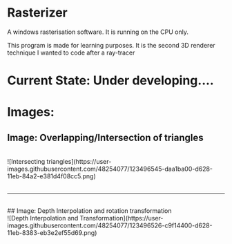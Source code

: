# Rasterizer
A windows rasterisation software. It is running on the CPU only. 

This program is made for learning purposes. It is the second 3D renderer technique I wanted to code after a ray-tracer

# Current State: Under developing....

# Images:
## Image: Overlapping/Intersection of triangles
<br>
![Intersecting triangles](https://user-images.githubusercontent.com/48254077/123496545-daa1ba00-d628-11eb-84a2-e381d4f08cc5.png)
<br><br>
<hr>
<br>
## Image: Depth Interpolation and rotation transformation <br>
![Depth Interpolation and Transformation](https://user-images.githubusercontent.com/48254077/123496526-c9f14400-d628-11eb-8383-eb3e2ef55d69.png)
